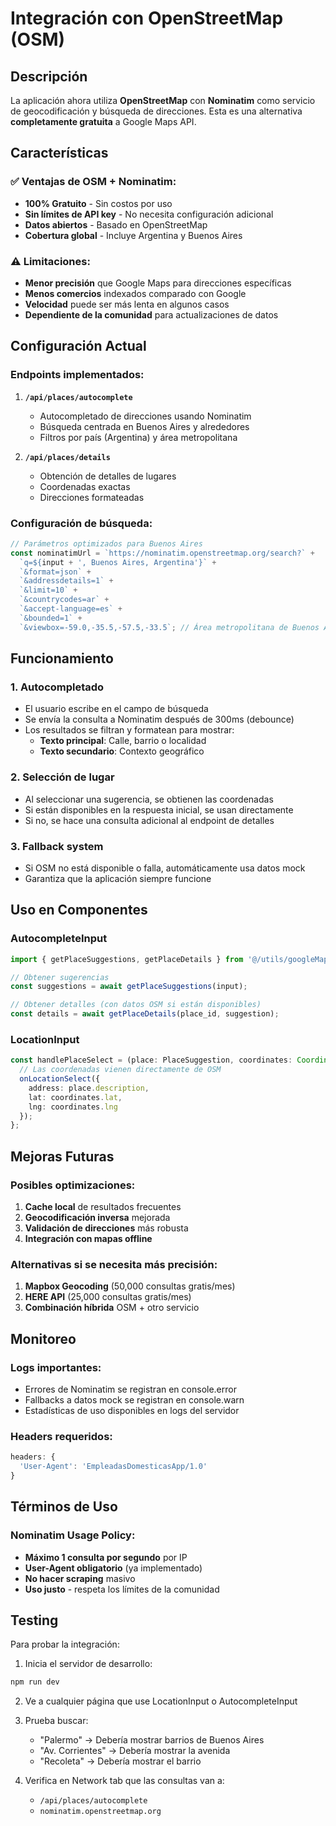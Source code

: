 # Integración con OpenStreetMap (OSM)

## Descripción

La aplicación ahora utiliza **OpenStreetMap** con **Nominatim** como servicio de geocodificación y búsqueda de direcciones. Esta es una alternativa **completamente gratuita** a Google Maps API.

## Características

### ✅ Ventajas de OSM + Nominatim:
- **100% Gratuito** - Sin costos por uso
- **Sin límites de API key** - No necesita configuración adicional
- **Datos abiertos** - Basado en OpenStreetMap
- **Cobertura global** - Incluye Argentina y Buenos Aires

### ⚠️ Limitaciones:
- **Menor precisión** que Google Maps para direcciones específicas
- **Menos comercios** indexados comparado con Google
- **Velocidad** puede ser más lenta en algunos casos
- **Dependiente de la comunidad** para actualizaciones de datos

## Configuración Actual

### Endpoints implementados:

1. **`/api/places/autocomplete`**
   - Autocompletado de direcciones usando Nominatim
   - Búsqueda centrada en Buenos Aires y alrededores
   - Filtros por país (Argentina) y área metropolitana

2. **`/api/places/details`**
   - Obtención de detalles de lugares
   - Coordenadas exactas
   - Direcciones formateadas

### Configuración de búsqueda:

```javascript
// Parámetros optimizados para Buenos Aires
const nominatimUrl = `https://nominatim.openstreetmap.org/search?` +
  `q=${input + ', Buenos Aires, Argentina'}` +
  `&format=json` +
  `&addressdetails=1` +
  `&limit=10` +
  `&countrycodes=ar` +
  `&accept-language=es` +
  `&bounded=1` +
  `&viewbox=-59.0,-35.5,-57.5,-33.5`; // Área metropolitana de Buenos Aires
```

## Funcionamiento

### 1. Autocompletado
- El usuario escribe en el campo de búsqueda
- Se envía la consulta a Nominatim después de 300ms (debounce)
- Los resultados se filtran y formatean para mostrar:
  - **Texto principal**: Calle, barrio o localidad
  - **Texto secundario**: Contexto geográfico

### 2. Selección de lugar
- Al seleccionar una sugerencia, se obtienen las coordenadas
- Si están disponibles en la respuesta inicial, se usan directamente
- Si no, se hace una consulta adicional al endpoint de detalles

### 3. Fallback system
- Si OSM no está disponible o falla, automáticamente usa datos mock
- Garantiza que la aplicación siempre funcione

## Uso en Componentes

### AutocompleteInput
```typescript
import { getPlaceSuggestions, getPlaceDetails } from '@/utils/googleMaps';

// Obtener sugerencias
const suggestions = await getPlaceSuggestions(input);

// Obtener detalles (con datos OSM si están disponibles)
const details = await getPlaceDetails(place_id, suggestion);
```

### LocationInput
```typescript
const handlePlaceSelect = (place: PlaceSuggestion, coordinates: Coordinates) => {
  // Las coordenadas vienen directamente de OSM
  onLocationSelect({
    address: place.description,
    lat: coordinates.lat,
    lng: coordinates.lng
  });
};
```

## Mejoras Futuras

### Posibles optimizaciones:
1. **Cache local** de resultados frecuentes
2. **Geocodificación inversa** mejorada
3. **Validación de direcciones** más robusta
4. **Integración con mapas offline**

### Alternativas si se necesita más precisión:
1. **Mapbox Geocoding** (50,000 consultas gratis/mes)
2. **HERE API** (25,000 consultas gratis/mes)
3. **Combinación híbrida** OSM + otro servicio

## Monitoreo

### Logs importantes:
- Errores de Nominatim se registran en console.error
- Fallbacks a datos mock se registran en console.warn
- Estadísticas de uso disponibles en logs del servidor

### Headers requeridos:
```javascript
headers: {
  'User-Agent': 'EmpleadasDomesticasApp/1.0'
}
```

## Términos de Uso

### Nominatim Usage Policy:
- **Máximo 1 consulta por segundo** por IP
- **User-Agent obligatorio** (ya implementado)
- **No hacer scraping** masivo
- **Uso justo** - respeta los límites de la comunidad

## Testing

Para probar la integración:

1. Inicia el servidor de desarrollo:
```bash
npm run dev
```

2. Ve a cualquier página que use LocationInput o AutocompleteInput

3. Prueba buscar:
   - "Palermo" → Debería mostrar barrios de Buenos Aires
   - "Av. Corrientes" → Debería mostrar la avenida
   - "Recoleta" → Debería mostrar el barrio

4. Verifica en Network tab que las consultas van a:
   - `/api/places/autocomplete`
   - `nominatim.openstreetmap.org`